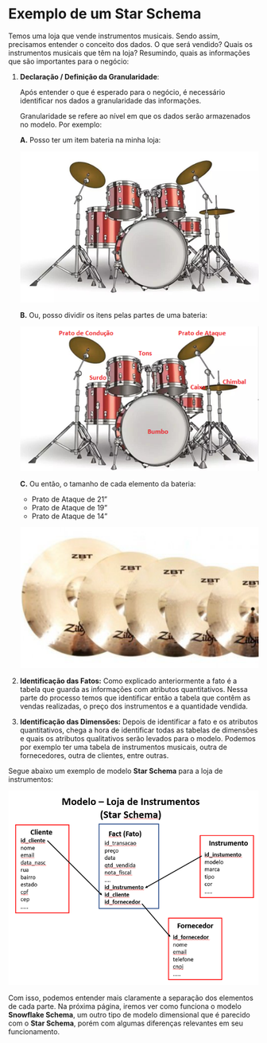 # Exemplo de um Star Schema

 Temos uma loja que vende instrumentos musicais. Sendo assim, precisamos entender o conceito dos dados. O que será vendido? Quais os instrumentos musicais que têm na loja? Resumindo, quais as informações que são importantes para o negócio:

1. **Declaração / Definição da Granularidade**:

    Após entender o que é esperado para o negócio, é necessário identificar nos dados a granularidade das informações.

    Granularidade se refere ao nível em que os dados serão armazenados no modelo. Por exemplo:​​​​​​​

    **A.** Posso ter um item bateria na minha loja:

    ![Bateria](assets/4.png)

    **B.** Ou, posso dividir os itens pelas partes de uma bateria:

    ![PartesBateria](assets/5.png)

    **C.** Ou então, o tamanho de cada elemento da bateria:

    - Prato de Ataque de 21”
    - Prato de Ataque de 19”
    - Prato de Ataque de 14”

    ![PratosBateria](assets/6.png)

2. **Identificação das Fatos:** ​​​​​​​Como explicado anteriormente a fato é a tabela que guarda as informações com atributos quantitativos. Nessa parte do processo temos que identificar então a tabela que contêm as vendas realizadas, o preço dos instrumentos e a quantidade vendida.

3. **Identificação das Dimensões:** Depois de identificar a fato e os atributos quantitativos, chega a hora de identificar todas as tabelas de dimensões e quais os atributos qualitativos serão levados para o modelo. Podemos por exemplo ter uma tabela de instrumentos musicais, outra de fornecedores, outra de clientes, entre outras.

Segue abaixo um exemplo de modelo **Star Schema** para a loja de instrumentos:

![PratosBateria](assets/13.PNG)

Com isso, podemos entender mais claramente a separação dos elementos de cada parte. Na próxima página, iremos ver como funciona o modelo **Snowflake Schema**, um outro tipo de modelo dimensional que é parecido com o **Star Schema**, porém com algumas diferenças relevantes em seu funcionamento.
